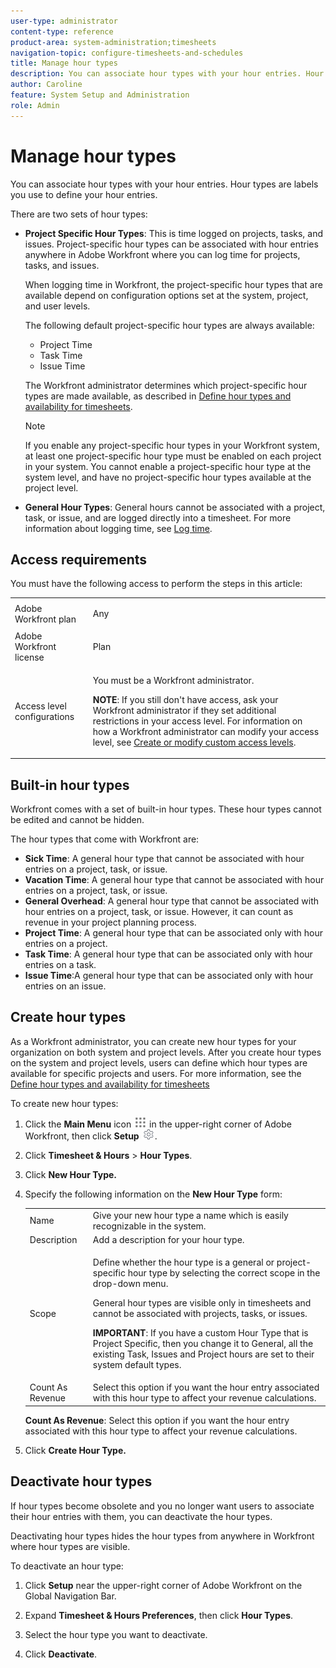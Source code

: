 ```yaml
---
user-type: administrator
content-type: reference
product-area: system-administration;timesheets
navigation-topic: configure-timesheets-and-schedules
title: Manage hour types
description: You can associate hour types with your hour entries. Hour types are labels you use to define your hour entries.
author: Caroline
feature: System Setup and Administration
role: Admin
---
```


# Manage hour types

<!--
**DON'T DELETE, DRAFT OR HIDE THIS ARTICLE. IT IS LINKED TO THE PRODUCT, THROUGH THE CONTEXT SENSITIVE HELP LINKS. 
**Linked to Creating Billing Record</p>
-->

You can associate hour types with your hour entries. Hour types are labels you use to define your hour entries.  

There are two sets of hour types:

* **Project Specific Hour Types**: This is time logged on projects, tasks, and issues. Project-specific hour types can be associated with hour entries anywhere in Adobe Workfront where you can log time for projects, tasks, and issues.

  When logging time in Workfront, the project-specific hour types that are available depend on configuration options set at the system, project, and user levels.

  The following default project-specific hour types are always available:

   * Project Time
   * Task Time
   * Issue Time

  The Workfront administrator determines which project-specific hour types are made available, as described in [Define hour types and availability for timesheets](../../../timesheets/create-and-manage-timesheets/define-hour-types-and-availability.md).

  >[!NOTE]
  >
  >If you enable any project-specific hour types in your Workfront system, at least one project-specific hour type must be enabled on each project in your system. You cannot enable a project-specific hour type at the system level, and have no project-specific hour types available at the project level.

* **General Hour Types**: General hours cannot be associated with a project, task, or issue, and are logged directly into a timesheet. For more information about logging time, see [Log time](../../../timesheets/create-and-manage-timesheets/log-time.md).

## Access requirements

You must have the following access to perform the steps in this article: 

<table style="table-layout:auto"> 
 <col> 
 <col> 
 <tbody> 
  <tr> 
   <td role="rowheader">Adobe Workfront plan</td> 
   <td> <p>Any</p> </td> 
  </tr> 
  <tr> 
   <td role="rowheader">Adobe Workfront license</td> 
   <td> <p>Plan </p> </td> 
  </tr> 
  <tr> 
   <td role="rowheader">Access level configurations</td> 
   <td> <p>You must be a Workfront administrator.</p> <p><b>NOTE</b>: If you still don't have access, ask your Workfront administrator if they set additional restrictions in your access level. For information on how a Workfront administrator can modify your access level, see <a href="../../../administration-and-setup/add-users/configure-and-grant-access/create-modify-access-levels.md" class="MCXref xref">Create or modify custom access levels</a>.</p> </td> 
  </tr> 
 </tbody> 
</table>

## Built-in hour types

Workfront comes with a set of built-in hour types. These hour types cannot be edited and cannot be hidden. 

The hour types that come with Workfront are: 

* **Sick Time**: A general hour type that cannot be associated with hour entries on a project, task, or issue.
* **Vacation Time**: A general hour type that cannot be associated with hour entries on a project, task, or issue.
* **General Overhead**: A general hour type that cannot be associated with hour entries on a project, task, or issue. However, it can count as revenue in your project planning process. 
* **Project Time**: A general hour type that can be associated only with hour entries on a project.
* **Task Time**: A general hour type that can be associated only with hour entries on a task.
* **Issue Time**:A general hour type that can be associated only with hour entries on an issue. 

## Create hour types

As a Workfront administrator, you can create new hour types for your organization on both system and project levels. After you create hour types on the system and project levels, users can define which hour types are available for specific projects and users. For more information, see the [Define hour types and availability for timesheets](../../../timesheets/create-and-manage-timesheets/define-hour-types-and-availability.md)

To create new hour types:

1. Click the **Main Menu** icon ![](assets/main-menu-icon.png) in the upper-right corner of Adobe Workfront, then click **Setup** ![](assets/gear-icon-settings.png).  

1. Click **Timesheet & Hours** > **Hour Types**. 

1. Click **New Hour Type.**
1. Specify the following information on the **New Hour Type** form:

   <table style="table-layout:auto"> 
    <col> 
    <col> 
    <tbody> 
     <tr> 
      <td role="rowheader">Name</td> 
      <td>Give your new hour type a name which is easily recognizable in the system.</td> 
     </tr> 
     <tr> 
      <td role="rowheader">Description</td> 
      <td>Add a description for your hour type.</td> 
     </tr> 
     <tr> 
      <td role="rowheader">Scope</td> 
      <td> <p>Define whether the hour type is a general or project-specific hour type by selecting the correct scope in the drop-down menu.</p> <p>General hour types are visible only in timesheets and cannot be associated with projects, tasks, or issues.</p> <p><b>IMPORTANT</b>: If you have a custom Hour Type that is Project Specific, then you change it to General, all the existing Task, Issues and Project hours are set to their system default types.</p> </td> 
     </tr> 
     <tr> 
      <td role="rowheader">Count As Revenue</td> 
      <td>Select this option if you want the hour entry associated with this hour type to affect your revenue calculations.</td> 
     </tr> 
    </tbody> 
   </table>

   **Count As Revenue**: Select this option if you want the hour entry associated with this hour type to affect your revenue calculations. 

1. Click **Create Hour Type.**

## Deactivate hour types

If hour types become obsolete and you no longer want users to associate their hour entries with them, you can deactivate the hour types. 

Deactivating hour types hides the hour types from anywhere in Workfront where hour types are visible.

To deactivate an hour type:

1. Click **Setup** near the upper-right corner of Adobe Workfront on the Global Navigation Bar.  

1. Expand **Timesheet & Hours Preferences**, then click **Hour Types**.

1. Select the hour type you want to deactivate.

1. Click **Deactivate**.

